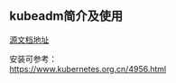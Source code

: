 ## kubeadm简介及使用

[源文档地址](https://kubernetes.io/docs/reference/setup-tools/kubeadm/kubeadm/)

安装可参考：  
https://www.kubernetes.org.cn/4956.html
